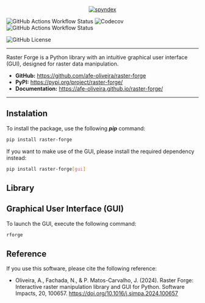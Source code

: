 <p align="center">
  <a href="https://github.com/afe-oliveira/raster-forge"><img src="https://raw.githubusercontent.com/afe-oliveira/raster-forge/main/docs/_static/raster-forge.png" alt="spyndex"></a>
</p>

![GitHub Actions Workflow Status](https://img.shields.io/github/actions/workflow/status/afe-oliveira/raster-forge/test.yml?style=flat&logo=Github&label=Tests&labelColor=%23dbad3e&color=%235A5A5A)
![Codecov](https://img.shields.io/codecov/c/github/afe-oliveira/raster-forge?style=flat&logo=Codecov&logoColor=%23ffffff&label=Codecov&labelColor=%23dbad3e&color=%235A5A5A)
![GitHub Actions Workflow Status](https://img.shields.io/github/actions/workflow/status/afe-oliveira/raster-forge/docs.yml?style=flat&logo=Github&label=Documentation&labelColor=%23dbad3e&color=%235A5A5A)

![GitHub License](https://img.shields.io/github/license/afe-oliveira/raster-forge?style=flat&label=License&labelColor=%23405853&color=%235A5A5A)

---

Raster Forge is a Python library with an intuitive graphical user interface (GUI), designed for raster data manipulation.

- **GitHub:** https://github.com/afe-oliveira/raster-forge
- **PyPI:** https://pypi.org/project/raster-forge/
- **Documentation:** https://afe-oliveira.github.io/raster-forge/

---

## Instalation

To install the package, use the following **_pip_** command:
```bash
pip install raster-forge
```

If you want to make use of the GUI, please install the required dependency instead:

```bash
pip install raster-forge[gui]
```

## Library

## Graphical User Interface (GUI)

To launch the GUI, execute the following command:
```bash
rforge
```

## Reference

If you use this software, please cite the following reference:

* Oliveira, A., Fachada, N., & P. Matos-Carvalho, J. (2024). Raster Forge: Interactive raster manipulation library and GUI for Python. Software Impacts, 20, 100657. https://doi.org/10.1016/j.simpa.2024.100657
